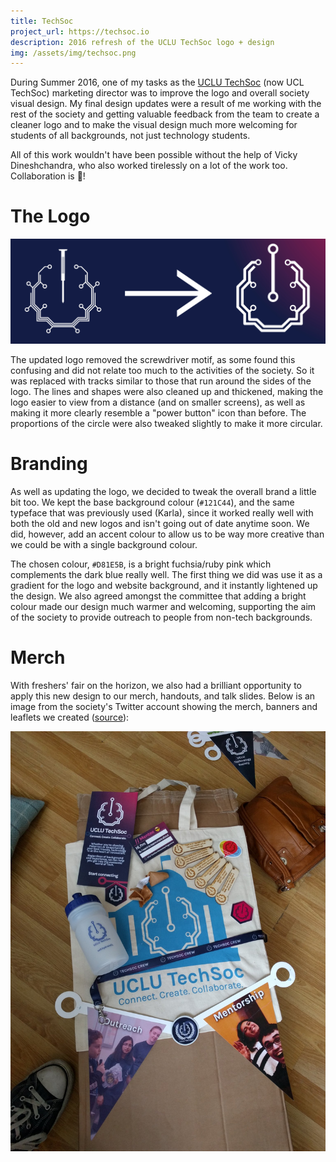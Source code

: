 ```yaml
---
title: TechSoc
project_url: https://techsoc.io
description: 2016 refresh of the UCLU TechSoc logo + design
img: /assets/img/techsoc.png
---
```


During Summer 2016, one of my tasks as the [UCLU TechSoc](https://techsoc.io)
(now UCL TechSoc) marketing director was to improve the logo and overall society
visual design. My final design updates were a result of me working with the rest
of the society and getting valuable feedback from the team to create a cleaner
logo and to make the visual design much more welcoming for students of all
backgrounds, not just technology students.

All of this work wouldn't have been possible without the help of Vicky Dineshchandra, who also worked tirelessly on a lot of the work too. Collaboration is :key:!

# The Logo

![Comparison of the old TechSoc logo and the new logo.](/assets/img/techsoclogos.jpg)

The updated logo removed the screwdriver motif, as some found this confusing and
did not relate too much to the activities of the society. So it was replaced
with tracks similar to those that run around the sides of the logo. The lines
and shapes were also cleaned up and thickened, making the logo easier to view
from a distance (and on smaller screens), as well as making it more clearly
resemble a "power button" icon than before. The proportions of the circle were
also tweaked slightly to make it more circular.

# Branding
As well as updating the logo, we decided to tweak the overall brand a little bit
too. We kept the base background colour (`#121C44`), and the same typeface that
was previously used (Karla), since it worked really well with both the old and
new logos and isn't going out of date anytime soon. We did, however, add an
accent colour to allow us to be way more creative than we could be with a single
background colour.

The chosen colour, `#D81E5B`, is a bright fuchsia/ruby pink
which complements the dark blue really well. The first thing we did was use it
as a gradient for the logo and website background, and it instantly lightened up
the design. We also agreed amongst the committee that adding a bright colour
made our design much warmer and welcoming, supporting the aim of the society to
provide outreach to people from non-tech backgrounds.

# Merch
With freshers' fair on the horizon, we also had a brilliant opportunity to apply
this new design to our merch, handouts, and talk slides. Below is an image from
the society's Twitter account showing the merch, banners and leaflets we created
([source](https://twitter.com/UCLTechSoc/status/778612444348440576)):

![](/assets/img/techsocmerch.jpg)
